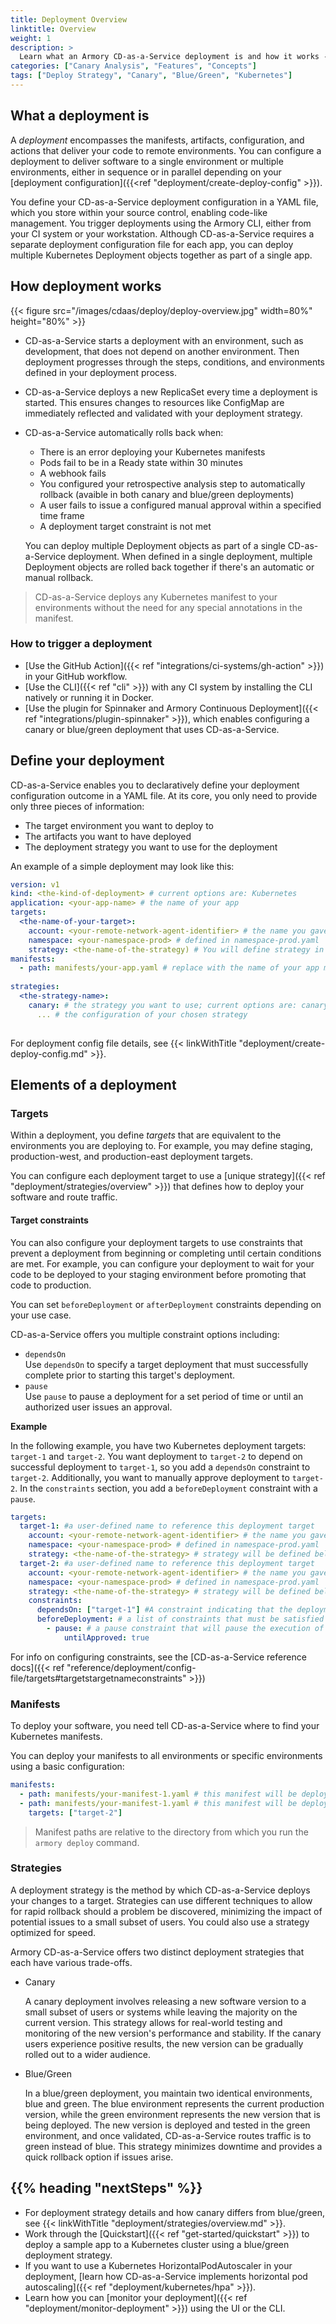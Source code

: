 ```yaml
---
title: Deployment Overview
linktitle: Overview
weight: 1
description: >
  Learn what an Armory CD-as-a-Service deployment is and how it works - strategies (blue/green, canary) and constraints for deploying your app to your target Kubernetes clusters.
categories: ["Canary Analysis", "Features", "Concepts"]
tags: ["Deploy Strategy", "Canary", "Blue/Green", "Kubernetes"]
---
```


## What a deployment is

A _deployment_ encompasses the manifests, artifacts, configuration, and actions that deliver your code to remote environments. You can configure a deployment to deliver software to a single environment or multiple environments, either in sequence or in parallel depending on your [deployment configuration]({{<ref "deployment/create-deploy-config" >}}).

You define your CD-as-a-Service deployment configuration in a YAML file, which you store within your source control, enabling code-like management. You trigger deployments using the Armory CLI, either from your CI system or your workstation. Although CD-as-a-Service requires a separate deployment configuration file for each app, you can deploy multiple Kubernetes Deployment objects together as part of a single app. 

## How deployment works

{{< figure src="/images/cdaas/deploy/deploy-overview.jpg" width=80%" height="80%" >}}

* CD-as-a-Service starts a deployment with an environment, such as development, that does not depend on another environment. Then deployment progresses through the steps, conditions, and environments defined in your deployment process. 
* CD-as-a-Service deploys a new ReplicaSet every time a deployment is started. This ensures changes to resources like ConfigMap are immediately reflected and validated with your deployment strategy. 
* CD-as-a-Service automatically rolls back when:

  * There is an error deploying your Kubernetes manifests
  * Pods fail to be in a Ready state within 30 minutes
  * A webhook fails
  * You configured your retrospective analysis step to automatically rollback (avaible in both canary and blue/green deployments)
  * A user fails to issue a configured manual approval within a specified time frame
  * A deployment target constraint is not met

    
  You can deploy multiple Deployment objects as part of a single CD-as-a-Service deployment. When defined in a single deployment, multiple Deployment objects are rolled back together if there's an automatic or manual rollback.

> CD-as-a-Service deploys any Kubernetes manifest to your environments without the need for any special annotations in the manifest.

### How to trigger a deployment

* [Use the GitHub Action]({{< ref "integrations/ci-systems/gh-action" >}}) in your GitHub workflow.
* [Use the CLI]({{< ref "cli" >}}) with any CI system by installing the CLI natively or running it in Docker.
* [Use the plugin for Spinnaker and Armory Continuous Deployment]({{< ref "integrations/plugin-spinnaker" >}}), which enables configuring a canary or blue/green deployment that uses CD-as-a-Service.

## Define your deployment

CD-as-a-Service enables you to declaratively define your deployment configuration outcome in a YAML file. 
At its core, you only need to provide only three pieces of information:

* The target environment you want to deploy to
* The artifacts you want to have deployed
* The deployment strategy you want to use for the deployment

An example of a simple deployment may look like this:

```yaml
version: v1
kind: <the-kind-of-deployment> # current options are: Kubernetes
application: <your-app-name> # the name of your app
targets:
  <the-name-of-your-target>:
    account: <your-remote-network-agent-identifier> # the name you gave the RNA when you installed it in your prod cluster
    namespace: <your-namespace-prod> # defined in namespace-prod.yaml
    strategy: <the-name-of-the-strategy) # You will define strategy in the strategies block
manifests:
  - path: manifests/your-app.yaml # replace with the name of your app manifest
    
strategies:
  <the-strategy-name>:
    canary: # the strategy you want to use; current options are: canary, blue-green
      ... # the configuration of your chosen strategy
      
```

For deployment config file details, see {{< linkWithTitle "deployment/create-deploy-config.md" >}}.

## Elements of a deployment

### Targets

Within a deployment, you define _targets_ that are equivalent to the environments you are deploying to. For example, you may define staging, production-west, and production-east deployment targets.

You can configure each deployment target to use a [unique strategy]({{< ref "deployment/strategies/overview" >}}) that 
defines how to deploy your software and route traffic.

#### Target constraints

You can also configure your deployment targets to use constraints that prevent a deployment from beginning or completing until certain conditions are met. For example, you can configure your deployment to wait for your code to be deployed to your staging environment before promoting that code to production.

You can set `beforeDeployment` or `afterDeployment` constraints depending on your use case. 

CD-as-a-Service offers you multiple constraint options including: 

*  `dependsOn`  
   Use `dependsOn` to specify a target deployment that must successfully complete prior to starting this target's deployment.
*  `pause`  
   Use `pause` to pause a deployment for a set period of time or until an authorized user issues an approval.


**Example**

In the following example, you have two Kubernetes deployment targets: `target-1` and `target-2`.  You want deployment to
`target-2` to depend on successful deployment to `target-1`, so you add a `dependsOn` constraint to `target-2`. 
Additionally, you want to manually approve deployment to `target-2`. In the `constraints` section, you add a 
`beforeDeployment` constraint with a `pause`.

```yaml
targets:
  target-1: #a user-defined name to reference this deployment target
    account: <your-remote-network-agent-identifier> # the name you gave the RNA when you installed it in your prod cluster
    namespace: <your-namespace-prod> # defined in namespace-prod.yaml
    strategy: <the-name-of-the-strategy> # strategy will be defined below in the strategies block      
  target-2: #a user-defined name to reference this deployment target
    account: <your-remote-network-agent-identifier> # the name you gave the RNA when you installed it in your prod cluster
    namespace: <your-namespace-prod> # defined in namespace-prod.yaml
    strategy: <the-name-of-the-strategy> # strategy will be defined below in the strategies block      
    constraints:
      dependsOn: ["target-1"] #A constraint indicating that the deployment to target-1 must complete successfully prior to beginning the deployment to target-2
      beforeDeployment: # a list of constraints that must be satisfied before the deployment to the target can begin 
        - pause: # a pause constraint that will pause the execution of the deployment until an authorized user gives an approval
            untilApproved: true
```

For info on configuring constraints, see the [CD-as-a-Service reference docs]({{< ref "reference/deployment/config-file/targets#targetstargetnameconstraints" >}})

### Manifests

To deploy your software, you need tell CD-as-a-Service where to find your Kubernetes manifests.

You can deploy your manifests to all environments or specific environments using a basic configuration: 

```yaml
manifests:
  - path: manifests/your-manifest-1.yaml # this manifest will be deployed to all deployment targets defined in the targets block
  - path: manifests/your-manifest-1.yaml # this manifest will be deployed to the 'target-2' target defined in the targets block
    targets: ["target-2"]
```
             
>Manifest paths are relative to the directory from which you run the `armory deploy` command.

### Strategies 

A deployment strategy is the method by which CD-as-a-Service deploys your changes to a target. Strategies can use different techniques to allow for rapid rollback should a problem be discovered, minimizing the impact of potential issues to a small subset of users. You could also use a strategy optimized for speed. 

Armory CD-as-a-Service offers two distinct deployment strategies that each have various trade-offs.

* Canary

  A canary deployment involves releasing a new software version to a small subset of users or systems while leaving the majority on the current version. This strategy allows for real-world testing and monitoring of the new version's performance and stability. If the canary users experience positive results, the new version can be gradually rolled out to a wider audience.

* Blue/Green

  In a blue/green deployment, you maintain two identical environments, blue and green. The blue environment represents the current production version, while the green environment represents the new version that is being deployed. The new version is deployed and tested in the green environment, and once validated, CD-as-a-Service routes traffic is to green instead of blue. This strategy minimizes downtime and provides a quick rollback option if issues arise.

## {{% heading "nextSteps" %}}

* For deployment strategy details and how canary differs from blue/green, see  {{< linkWithTitle "deployment/strategies/overview.md" >}}.
* Work through the [Quickstart]({{< ref "get-started/quickstart" >}}) to deploy a sample app to a Kubernetes cluster using a blue/green deployment strategy.
* If you want to use a Kubernetes HorizontalPodAutoscaler in your deployment, [learn how CD-as-a-Service implements horizontal pod autoscaling]({{< ref "deployment/kubernetes/hpa" >}}).
* Learn how you can [monitor your deployment]({{< ref "deployment/monitor-deployment" >}}) using the UI or the CLI.